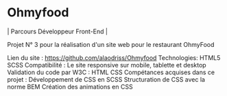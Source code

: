 # Ohmyfood

| Parcours Développeur Front-End |

Projet N° 3 pour la réalisation d'un site web pour le restaurant OhmyFood

Lien du site :  https://github.com/alaodriss/Ohmyfood
Technologies:
HTML5
SCSS
Compatibilité :
Le site responsive sur mobile, tablette et desktop
Validation du code par W3C :
HTML
CSS
Compétances acquises dans ce projet :
Développement de CSS en SCSS
Structuration de CSS avec la norme BEM
Création des animations en CSS
